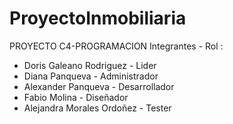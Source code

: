 # ProyectoInmobiliaria
PROYECTO C4-PROGRAMACION
Integrantes                 -    Rol        :
- Doris Galeano Rodriguez   -    Lider
- Diana Panqueva            -   Administrador
- Alexander Panqueva        -   Desarrollador
- Fabio Molina              -   Diseñador
- Alejandra Morales Ordoñez -   Tester
